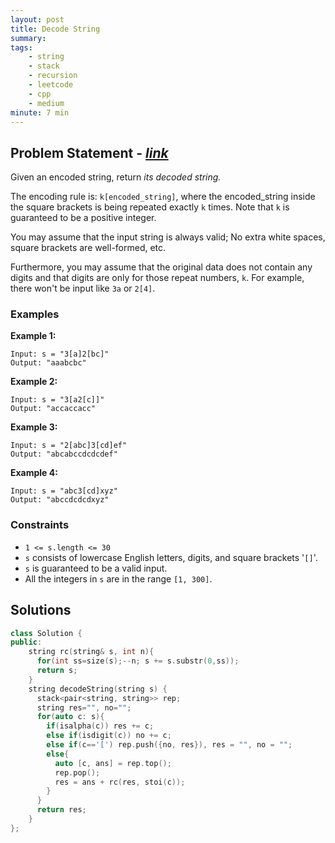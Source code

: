 ```yaml
---
layout: post
title: Decode String
summary:
tags:
    - string
    - stack
    - recursion
    - leetcode
    - cpp
    - medium
minute: 7 min
---
```


## Problem Statement - [*link*](https://leetcode.com/problems/decode-string)  

Given an encoded string, return *its decoded string.*

The encoding rule is: `k[encoded_string]`, where the encoded_string inside the square brackets is being repeated exactly `k` times. Note that `k` is guaranteed to be a positive integer.

You may assume that the input string is always valid; No extra white spaces, square brackets are well-formed, etc.

Furthermore, you may assume that the original data does not contain any digits and that digits are only for those repeat numbers, `k`. For example, there won't be input like `3a` or `2[4]`.

### Examples

**Example 1:**  
```
Input: s = "3[a]2[bc]"
Output: "aaabcbc"
```

**Example 2:**  
```
Input: s = "3[a2[c]]"
Output: "accaccacc"
```

**Example 3:**  
```
Input: s = "2[abc]3[cd]ef"
Output: "abcabccdcdcdef" 
```

**Example 4:**  
```
Input: s = "abc3[cd]xyz"
Output: "abccdcdcdxyz"
```

### Constraints
+ `1 <= s.length <= 30`
+ `s` consists of lowercase English letters, digits, and square brackets '`[]`'.
+ `s` is guaranteed to be a valid input.
+ All the integers in `s` are in the range `[1, 300]`.

## Solutions

```cpp
class Solution {
public:
    string rc(string& s, int n){
      for(int ss=size(s);--n; s += s.substr(0,ss));
      return s;
    }
    string decodeString(string s) {
      stack<pair<string, string>> rep;
      string res="", no="";
      for(auto c: s){
        if(isalpha(c)) res += c;
        else if(isdigit(c)) no += c;
        else if(c=='[') rep.push({no, res}), res = "", no = "";
        else{
          auto [c, ans] = rep.top(); 
          rep.pop();
          res = ans + rc(res, stoi(c));
        }
      }
      return res;
    }
};
```

